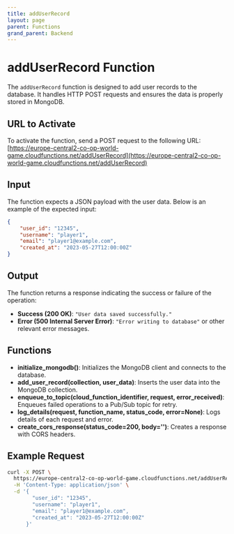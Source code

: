 ```yaml
---
title: addUserRecord
layout: page
parent: Functions
grand_parent: Backend
---
```


# addUserRecord Function

The `addUserRecord` function is designed to add user records to the database. It handles HTTP POST requests and ensures the data is properly stored in MongoDB.

## URL to Activate

To activate the function, send a POST request to the following URL:
[https://europe-central2-co-op-world-game.cloudfunctions.net/addUserRecord](https://europe-central2-co-op-world-game.cloudfunctions.net/addUserRecord)

## Input

The function expects a JSON payload with the user data. Below is an example of the expected input:

```json
{
    "user_id": "12345",
    "username": "player1",
    "email": "player1@example.com",
    "created_at": "2023-05-27T12:00:00Z"
}
```

## Output

The function returns a response indicating the success or failure of the operation:

- **Success (200 OK)**: `"User data saved successfully."`
- **Error (500 Internal Server Error)**: `"Error writing to database"` or other relevant error messages.

## Functions

- **initialize_mongodb()**: Initializes the MongoDB client and connects to the database.
- **add_user_record(collection, user_data)**: Inserts the user data into the MongoDB collection.
- **enqueue_to_topic(cloud_function_identifier, request, error_received)**: Enqueues failed operations to a Pub/Sub topic for retry.
- **log_details(request, function_name, status_code, error=None)**: Logs details of each request and error.
- **create_cors_response(status_code=200, body='')**: Creates a response with CORS headers.

## Example Request

```bash
curl -X POST \
  https://europe-central2-co-op-world-game.cloudfunctions.net/addUserRecord \
  -H 'Content-Type: application/json' \
  -d '{
        "user_id": "12345",
        "username": "player1",
        "email": "player1@example.com",
        "created_at": "2023-05-27T12:00:00Z"
      }'
```